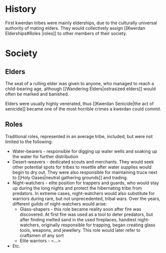 # History
First kwerdan tribes were mainly elderships, due to the culturally universal authority of mating elders. They would collectively assign [[Kwerdan Elderships#Roles |roles]] to other members of their society.

# Society
## Elders
The seat of a rulling elder was given to anyone, who managed to reach a child-bearing age, although [[Wandering Elders|ostrasized elders]] would often be marked and banished.

Elders were usually highly venerated, thus [[Kwerdan Senicide|the act of senicide]] became one of the most horrible crimes a kwerdan could commit.
## Roles
Traditional roles, represented in an average tribe, included, but were not limited to the following:
- Water-bearers - responsible for digging up water wells and soaking up the water for further distribution
- Desert-weavers - dedicated scouts and merchants. They would seek other potential spots for tribes to resettle after water supplies would begin to dry out. They were also responsible for maintaining truce next to [[Holy Oases|neutral gathering grounds]] and trading.
- Night-watchers - elite position for trappers and guards, who would stay up during the long nights and protect the hibernating tribe from predators. In extreme cases, night-watchers would also substitute for warriors during rare, but not unprecedented, tribal wars. Over the years, different guilds of night-watchers would arise:
	- Glass-shapers - this role became reality soon after fire was discovered. At first fire was used as a tool to deter predators, but after finding melted sand in the used fireplaces, handiest night-watchers, originally responsible for trapping, began creating glass tools, weapons, and jewellery. This role would later refer to craftsmen of any sort
	- Elite warriors - <...>
- Etc.
